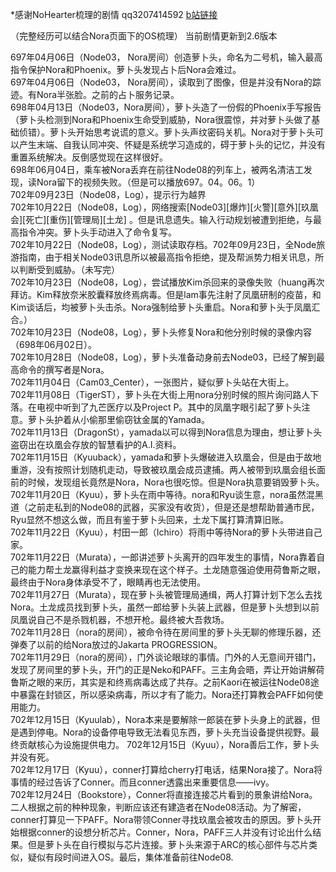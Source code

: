 \*感谢NoHearter梳理的剧情 qq3207414592 [b站链接](http://space.bilibili.com/17435569?share_medium=android&share_source=copy_link&bbid=LxstGCpOeBkuHSxINEg0UWMCMVJgUginfoc&ts=1548688570647)  

（完整经历可以结合Nora页面下的OS梳理） 
当前剧情更新到2.6版本  
  
697年04月06日（Node03， Nora房间）创造萝卜头，命名为二号机，输入最高指令保护Nora和Phoenix。萝卜头发现占卜后Nora会难过。  
697年04月06日（Node03， Nora房间），读取到了图像，但是并没有Nora的踪迹。有Nora半张脸。之前的占卜服务记录。  
698年04月13日（Node03，Nora房间），萝卜头造了一份假的Phoenix手写报告（萝卜头检测到Nora和Phoenix生命受到威胁，Nora很震惊，并对萝卜头做了基础侦错）。萝卜头开始思考说谎的意义。萝卜头声纹密码关机。Nora对于萝卜头可以产生末端、自我认同冲突、怀疑是系统学习造成的，碍于萝卜头的记忆，并没有重置系统解决。反倒感觉现在这样很好。  
698年06月04日，乘车被Nora丢弃在前往Node08的列车上，被两名清洁工发现，读Nora留下的视频失败。（但是可以播放697。04。06。1）  
702年09月23日（Node08，Log），提示行为越界  
702年10月22日（Node08，Log），网络搜索\[Node03\]\[爆炸\]\[火警\]\[意外\]\[玖凰会\]\[死亡\]\[重伤\]\[管理局\]\[土龙\]  。但是讯息遗失。输入行动规划被遭到拒绝，与最高指令冲突。萝卜头手动进入了命令复写。  
702年10月22日（Node08，Log），测试读取存档。702年09月23日，全Node旅游指南，由于相关Node03讯息所以被最高指令拒绝，提及帮派势力相关讯息，所以判断受到威胁。（未写完）  
702年10月23日（Node08，Log），尝试播放Kim杀回来的录像失败（huang再次拜访。Kim释放奈米胶囊释放终焉病毒。但是lam事先注射了凤凰研制的疫苗，和Kim谈话后，均被萝卜头击杀。Nora强制给萝卜头重启。Nora和萝卜头于凤凰汇合。）  
702年10月23日（Node08，Log），萝卜头修复Nora和他分别时候的录像内容（698年06月02日）。  
702年10月28日（Node08，Log），萝卜头准备动身前去Node03，已经了解到最高命令的撰写者是Nora。  
702年11月04日（Cam03_Center），一张图片，疑似萝卜头站在大街上。  
702年11月08日（TigerST），萝卜头在大街上用nora分别时候的照片询问路人下落。在电视中听到了九芒医疗以及Project   P。其中的凤凰字眼引起了萝卜头注意。萝卜头护着从小偷那里偷窃钛金属的Yamada。  
702年11月13日（DragonSt），yamada以可以得到Nora信息为理由，想让萝卜头盗窃出在玖凰会存放的智慧看护的A.I.资料。  
702年11月15日（Kyuuback），yamada和萝卜头爆破进入玖凰会，但是由于故地重游，没有按照计划随机走动，导致被玖凰会成员逮捕。两人被带到玖凰会组长面前的时候，发现组长竟然是Nora，Nora也很吃惊。但是Nora执意要销毁萝卜头。  
702年11月20日（Kyuu），萝卜头在雨中等待。nora和Ryu谈生意，nora虽然混黑道（之前走私到的Node08的武器，买家没有收货），但是还是想帮助普通市民，Ryu显然不想这么做，而且有鉴于萝卜头回来，土龙下属打算清算旧账。  
702年11月22日（Kyuu），村田一郎（Ichiro）将雨中等待Nora的萝卜头带进自己家。  
702年11月22日（Murata），一郎讲述萝卜头离开的四年发生的事情，Nora靠着自己的能力帮土龙赢得利益才变换来现在这个样子。土龙随意强迫使用荷鲁斯之眼，最终由于Nora身体承受不了，眼睛再也无法使用。  
702年11月27日（Murata），现在萝卜头被管理局通缉，两人打算计划下怎么去找Nora。土龙成员找到萝卜头，虽然一郎给萝卜头装上武器，但是萝卜头想到以前凤凰说自己不是杀戮机器，不想开枪。最终被大吾救场。  
702年11月28日（nora的房间），被命令待在房间里的萝卜头无聊的修理乐器，还弹奏了以前的给Nora放过的Jakarta PROGRESSION。  
702年11月29日（nora的房间），门外谈论眼球的事情。门外的人无意间开错门，发现了房间里的萝卜头，开门的正是Neko和PAFF。三主角会晤，弄让开始讲解荷鲁斯之眼的来历，其实是和终焉病毒达成了共存。之前Kaori在被运往Node08途中暴露在封锁区，所以感染病毒，所以才有了能力。Nora还打算教会PAFF如何使用能力。  
702年12月15日（Kyuulab），Nora本来是要解除一郎装在萝卜头身上的武器，但是遇到停电。Nora的设备停电导致无法看见东西，萝卜头充当设备提供视野。最终贡献核心为设施提供电力。
702年12月15日（Kyuu），Nora善后工作，萝卜头并没有死。  
702年12月17日（Kyuu），conner打算给cherry打电话，结果Nora接了。Nora将事情的经过告诉了Conner。而且conner透露出来重要信息——ivy。  
702年12月24日（Bookstore），Conner将直接连接芯片看到的景象讲给Nora。二人根据之前的种种现象，判断应该还有建造者在Node08活动。为了解密，conner打算见一下PAFF。Nora带领Conner寻找玖凰会被攻击的原因。萝卜头开始根据conner的设想分析芯片。Conner，Nora，PAFF三人并没有讨论出什么结果。但是萝卜头在自行模拟与芯片连接。萝卜头来源于ARC的核心部件与芯片类似，疑似有段时间进入OS。最后，集体准备前往Node08.  
